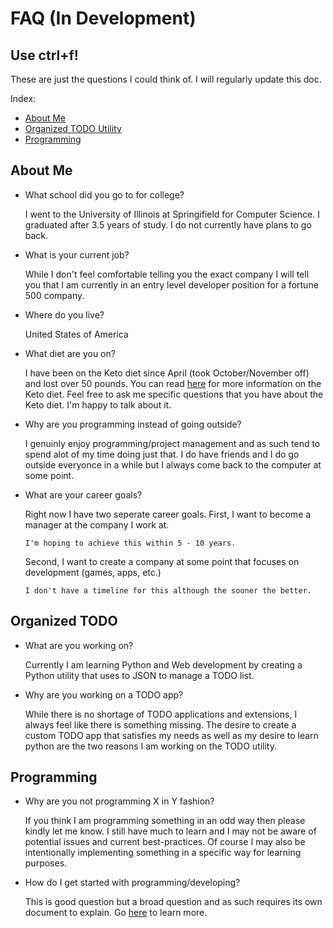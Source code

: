 # FAQ (In Development)

Use ctrl+f!
--

These are just the questions I could think of. I will regularly update this doc.

Index:
- [About Me](https://github.com/keagster1/StreamStuff/blob/master/FAQ.md#about-me)
- [Organized TODO Utility](https://github.com/keagster1/StreamStuff/blob/master/FAQ.md#organized-todo)
- [Programming](https://github.com/keagster1/StreamStuff/blob/master/FAQ.md#organized-todo)

About Me
--
- What school did you go to for college?
   
   I went to the University of Illinois at Springifield for Computer Science. I graduated after 3.5 years of study. I do not currently have plans to go back.
   
- What is your current job?

   While I don't feel comfortable telling you the exact company I will tell you that I am currently in an entry level developer position for a fortune 500 company.
      
- Where do you live?

   United States of America
   
- What diet are you on?

   I have been on the Keto diet since April (took October/November off) and lost over 50 pounds. You can read [here]() for more information on the Keto diet. Feel free to ask me specific questions that you have about the Keto diet. I'm happy to talk about it.
   
- Why are you programming instead of going outside?

   I genuinly enjoy programming/project management and as such tend to spend alot of my time doing just that. I do have friends and I do go outside everyonce in a while but I always come back to the computer at some point.
   
- What are your career goals?

   Right now I have two seperate career goals.
   First, I want to become a manager at the company I work at.
      
      I'm hoping to achieve this within 5 - 10 years.
   Second, I want to create a company at some point that focuses on development (games, apps, etc.)
   
      I don't have a timeline for this although the sooner the better.
Organized TODO
--
- What are you working on?
   
   Currently I am learning Python and Web development by creating a Python utility that uses to JSON to manage a TODO list. 
- Why are you working on a TODO app?
   
   While there is no shortage of TODO applications and extensions, I always feel like there is something missing. The desire to create a custom TODO app that satisfies my needs as well as my desire to learn python are the two reasons I am working on the TODO utility.

Programming
--
- Why are you not programming X in Y fashion?

   If you think I am programming something in an odd way then please kindly let me know. I still have much to learn and I may not be aware of potential issues and current best-practices. Of course I may also be intentionally implementing something in a specific way for learning purposes.
   
- How do I get started with programming/developing?
   
   This is good question but a broad question and as such requires its own document to explain. Go [here](https://github.com/keagster1/StreamStuff/blob/master/Learning%20to%20code.md) to learn more.
